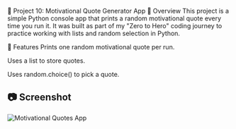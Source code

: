 📘 Project 10: Motivational Quote Generator App
🧠 Overview
This project is a simple Python console app that prints a random motivational quote every time you run it. It was built as part of my "Zero to Hero" coding journey to practice working with lists and random selection in Python.

🎯 Features
Prints one random motivational quote per run.

Uses a list to store quotes.

Uses random.choice() to pick a quote.

## 📷 Screenshot
![Motivational Quotes App](motivtional-quotes-app.PNG)

